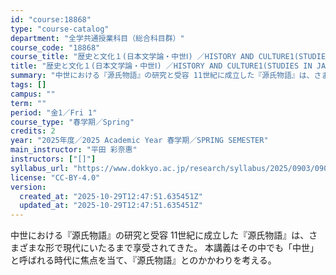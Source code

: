 ```yaml
---
id: "course:18868"
type: "course-catalog"
department: "全学共通授業科目（総合科目群）"
course_code: "18868"
course_title: "歴史と文化１(日本文学論・中世Ⅰ) ／HISTORY AND CULTURE1(STUDIES IN JAPANESE LITERATURE: MEDIEVAL AGES I)"
title: "歴史と文化１(日本文学論・中世Ⅰ) ／HISTORY AND CULTURE1(STUDIES IN JAPANESE LITERATURE: MEDIEVAL AGES I)"
summary: "中世における『源氏物語』の研究と受容 11世紀に成立した『源氏物語』は、さまざまな形で現代にいたるまで享受されてきた。 本講義はその中でも「中世」と呼ばれる時代に焦点を当て、『源氏物語』とのかかわりを考える。"
tags: []
campus: ""
term: ""
period: "金1／Fri 1"
course_type: "春学期／Spring"
credits: 2
year: "2025年度／2025 Academic Year 春学期／SPRING SEMESTER"
main_instructor: "平田 彩奈惠"
instructors: ["[]"]
syllabus_url: "https://www.dokkyo.ac.jp/research/syllabus/2025/0903/0903_18868_ja_JP.html"
license: "CC-BY-4.0"
version:
  created_at: "2025-10-29T12:47:51.635451Z"
  updated_at: "2025-10-29T12:47:51.635451Z"
---
```

中世における『源氏物語』の研究と受容 11世紀に成立した『源氏物語』は、さまざまな形で現代にいたるまで享受されてきた。 本講義はその中でも「中世」と呼ばれる時代に焦点を当て、『源氏物語』とのかかわりを考える。
